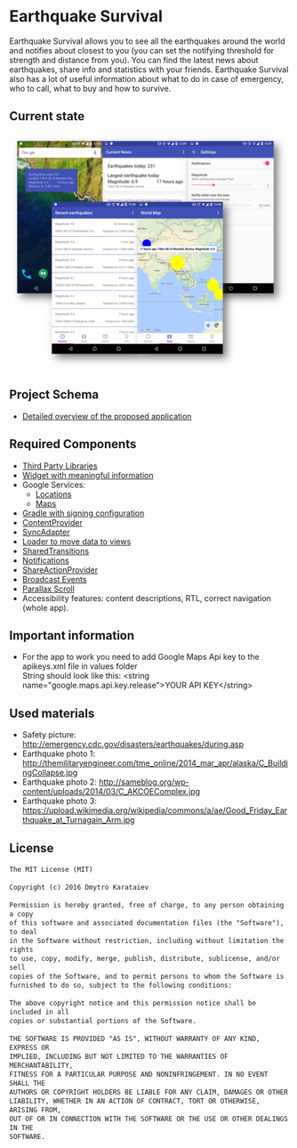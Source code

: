 # Earthquake Survival
Earthquake Survival allows you to see all the earthquakes around the world and notifies about closest to you (you can set the notifying threshold for strength and distance from you). You can find the latest news about earthquakes, share info and statistics with your friends. Earthquake Survival also has a lot of useful information about what to do in case of emergency, who to call, what to buy and how to survive.

## Current state
![Screnshots of current state](materials/earthquake_survival.png)

## Project Schema
* [Detailed overview of the proposed application](materials/Capstone_Stage1.pdf)

## Required Components
* [Third Party Libraries](https://github.com/dmytroKarataiev/EarthquakeSurvival/blob/34f24be78184e83985284d44d99b91444b41257d/app/build.gradle#L62)
* [Widget with meaningful information](app/src/main/java/com/adkdevelopment/earthquakesurvival/widget)
* Google Services:
  * [Locations](https://github.com/dmytroKarataiev/EarthquakeSurvival/blob/34f24be78184e83985284d44d99b91444b41257d/app/src/main/java/com/adkdevelopment/earthquakesurvival/PagerActivity.java#L117)
  * [Maps](app/src/main/java/com/adkdevelopment/earthquakesurvival/MapviewFragment.java)
* [Gradle with signing configuration](app/build.gradle)
* [ContentProvider](https://github.com/dmytroKarataiev/EarthquakeSurvival/blob/34f24be78184e83985284d44d99b91444b41257d/app/src/main/java/com/adkdevelopment/earthquakesurvival/provider/EarthquakeProvider.java)
* [SyncAdapter](https://github.com/dmytroKarataiev/EarthquakeSurvival/blob/34f24be78184e83985284d44d99b91444b41257d/app/src/main/java/com/adkdevelopment/earthquakesurvival/syncadapter/SyncAdapter.java#L63)
* [Loader to move data to views](https://github.com/dmytroKarataiev/EarthquakeSurvival/blob/34f24be78184e83985284d44d99b91444b41257d/app/src/main/java/com/adkdevelopment/earthquakesurvival/RecentFragment.java#L88)
* [SharedTransitions](app/src/main/java/com/adkdevelopment/earthquakesurvival/RecentAdapter.java)
* [Notifications](https://github.com/dmytroKarataiev/EarthquakeSurvival/blob/b7d081d0fafe7db03648ba55b8dd22326ddfca5a/app/src/main/java/com/adkdevelopment/earthquakesurvival/geofence/GeofenceService.java#L97)
* [ShareActionProvider](app/src/main/java/com/adkdevelopment/earthquakesurvival/DetailFragment.java)
* [Broadcast Events](https://github.com/dmytroKarataiev/EarthquakeSurvival/blob/d70d8f53387c5aac9ad0d7df337542722549e9d9/app/src/main/AndroidManifest.xml#L120)
* [Parallax Scroll](app/src/main/java/com/adkdevelopment/earthquakesurvival/SurvivalFragment.java)
* Accessibility features: content descriptions, RTL, correct navigation (whole app).


## Important information
* For the app to work you need to add Google Maps Api key to the apikeys.xml file in values folder <br>
String should look like this: \<string name="google.maps.api.key.release">YOUR API KEY\</string>

## Used materials
* Safety picture: http://emergency.cdc.gov/disasters/earthquakes/during.asp
* Earthquake photo 1: http://themilitaryengineer.com/tme_online/2014_mar_apr/alaska/C_BuildingCollapse.jpg
* Earthquake photo 2: http://sameblog.org/wp-content/uploads/2014/03/C_AKCOEComplex.jpg
* Earthquake photo 3: https://upload.wikimedia.org/wikipedia/commons/a/ae/Good_Friday_Earthquake_at_Turnagain_Arm.jpg

License
-------

	The MIT License (MIT)

	Copyright (c) 2016 Dmytro Karataiev

	Permission is hereby granted, free of charge, to any person obtaining a copy
	of this software and associated documentation files (the "Software"), to deal
	in the Software without restriction, including without limitation the rights
	to use, copy, modify, merge, publish, distribute, sublicense, and/or sell
	copies of the Software, and to permit persons to whom the Software is
	furnished to do so, subject to the following conditions:

	The above copyright notice and this permission notice shall be included in all
	copies or substantial portions of the Software.

	THE SOFTWARE IS PROVIDED "AS IS", WITHOUT WARRANTY OF ANY KIND, EXPRESS OR
	IMPLIED, INCLUDING BUT NOT LIMITED TO THE WARRANTIES OF MERCHANTABILITY,
	FITNESS FOR A PARTICULAR PURPOSE AND NONINFRINGEMENT. IN NO EVENT SHALL THE
	AUTHORS OR COPYRIGHT HOLDERS BE LIABLE FOR ANY CLAIM, DAMAGES OR OTHER
	LIABILITY, WHETHER IN AN ACTION OF CONTRACT, TORT OR OTHERWISE, ARISING FROM,
	OUT OF OR IN CONNECTION WITH THE SOFTWARE OR THE USE OR OTHER DEALINGS IN THE
	SOFTWARE.